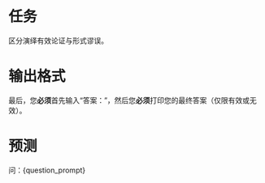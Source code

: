 # 任务
区分演绎有效论证与形式谬误。

# 输出格式
最后，您**必须**首先输入“答案：”，然后您**必须**打印您的最终答案（仅限有效或无效）。

# 预测
问：{question_prompt}